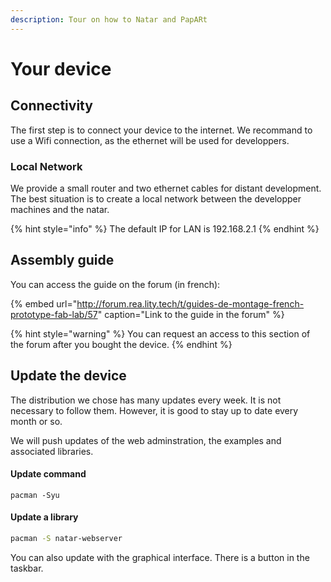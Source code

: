 ```yaml
---
description: Tour on how to Natar and PapARt
---
```


# Your device

## Connectivity

The first step is to connect your device to the internet. We recommand to use a Wifi connection, as the ethernet will be used for developpers. 

###  Local Network

We provide a small router and two ethernet cables for distant development. The best situation is to create a local network between the developper machines and the natar.

{% hint style="info" %}
The default IP for LAN is 192.168.2.1
{% endhint %}

## Assembly guide

You can access the guide on the forum \(in french\):

{% embed url="http://forum.rea.lity.tech/t/guides-de-montage-french-prototype-fab-lab/57" caption="Link to the guide in the forum" %}



{% hint style="warning" %}
You can request an access to this section of the forum after you bought the device.
{% endhint %}

## Update the device 

The distribution we chose has many updates every week. It is not necessary to follow them. However, it is good to stay up to date every month or so. 

We will push updates of the web adminstration, the examples and associated libraries. 

#### Update command 

```text
pacman -Syu
```

#### Update a library 

```bash
pacman -S natar-webserver
```

You can also update with the graphical interface. There is a button in the taskbar.





